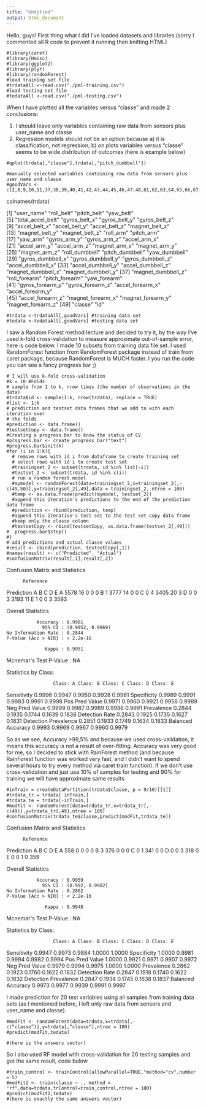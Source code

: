 ```yaml
---
title: "Untitled"
output: html_document
---
```


Hello, guys!
First thing what I did I’ve loaded datasets and libraries (sorry I commented all R code to prevent it running then knitting HTML)


```{r}
#library(caret)
#library(Hmisc)
#library(ggplot2)
#library(plyr)
#library(randomForest)
#load training set file
#trdataAll <-read.csv("./pml-training.csv")
#load testing set file
#tedataAll <-read.csv("./pml-testing.csv")

```

When I have plotted all the variables versus “classe” and made 2 conclusions:
1.  I should leave only variables containing raw data from sensors plus user_name and classe
2.	Regression models should not be an option because a) it is classification, not regression; b) on plots variables versus “classe” seems to be wide distribution of outcomes (here is example below)


```{r, echo=FALSE}
#qplot(trdata[,"classe"],trdata[,"pitch_dumbbell"])
```


```{r}
#manually selected variables containing raw data from sensors plus user_name and classe
#goodVars <-c(2,8,9,10,11,37,38,39,40,41,42,43,44,45,46,47,48,61,62,63,64,65,66,67,68,84,85,86,113,114,115,116,117,118,119,120,121,122,123,124,152,153,154,155,156,157,158,159,160)
```

colnames(trdata)

[1] "user_name"         "roll_belt"         "pitch_belt"        "yaw_belt"         
 [5] "total_accel_belt"  "gyros_belt_x"      "gyros_belt_y"      "gyros_belt_z"     
 [9] "accel_belt_x"      "accel_belt_y"      "accel_belt_z"      "magnet_belt_x"    
[13] "magnet_belt_y"     "magnet_belt_z"     "roll_arm"          "pitch_arm"        
[17] "yaw_arm"           "gyros_arm_y"       "gyros_arm_z"       "accel_arm_x"      
[21] "accel_arm_y"       "accel_arm_z"       "magnet_arm_x"      "magnet_arm_y"     
[25] "magnet_arm_z"      "roll_dumbbell"     "pitch_dumbbell"    "yaw_dumbbell"     
[29] "gyros_dumbbell_x"  "gyros_dumbbell_y"  "gyros_dumbbell_z"  "accel_dumbbell_x" 
[33] "accel_dumbbell_y"  "accel_dumbbell_z"  "magnet_dumbbell_x" "magnet_dumbbell_y"
[37] "magnet_dumbbell_z" "roll_forearm"      "pitch_forearm"     "yaw_forearm"      
[41] "gyros_forearm_y"   "gyros_forearm_z"   "accel_forearm_x"   "accel_forearm_y"  
[45] "accel_forearm_z"   "magnet_forearm_x"  "magnet_forearm_y"  "magnet_forearm_z" 
[49] "classe"            "id"    

```{r}
#trdata <-trdataAll[,goodVars] #training data set
#tedata <-tedataAll[,goodVars] #testing data set
```

I saw a Random Forest method lecture and decided to try it, by the way I’ve used k-fold cross-validation to measure approximate out-of-sample error, here is code below. I made 10 subsets from training data file set. I used RandomForest function from RandomForest package instead of train from caret package, because RandomForest is MUCH faster. I you run the code you can see a fancy progress bar ;)

```{r}
# I will use k-fold cross-validation
#k = 10 #Folds
# sample from 1 to k, nrow times (the number of observations in the data)
#trdata$id <- sample(1:k, nrow(trdata), replace = TRUE)
#list <- 1:k
# prediction and testset data frames that we add to with each iteration over
# the folds
#prediction <- data.frame()
#testsetCopy <- data.frame()
#Creating a progress bar to know the status of CV
#progress.bar <- create_progress_bar("text")
#progress.bar$init(k)
#for (i in 1:k){
  # remove rows with id i from dataframe to create training set
  # select rows with id i to create test set
  #trainingset_2 <- subset(trdata, id %in% list[-i])
  #testset_2 <- subset(trdata, id %in% c(i))
  # run a random forest model
  #mymodel <- randomForest(data=trainingset_2,x=trainingset_2[,-c(49,50)],y=trainingset_2[,49],data = trainingset_2, ntree = 100)
  #temp <- as.data.frame(predict(mymodel, testset_2))
  #append this iteration's predictions to the end of the prediction data frame
  #prediction <- rbind(prediction, temp)
  #append this iteration's test set to the test set copy data frame
  #keep only the classe column
  #testsetCopy <- rbind(testsetCopy, as.data.frame(testset_2[,49]))
#  progress.bar$step()
#}
# add predictions and actual classe values
#result <- cbind(prediction, testsetCopy[,1])
#names(result) <- c("Predicted", "Actual")
#confusionMatrix(result[,1],result[,2])
```

Confusion Matrix and Statistics

          Reference
Prediction    A    B    C    D    E
         A 5578   16    0    0    0
         B    1 3777   14    0    0
         C    0    4 3405   20    3
         D    0    0    3 3193   11
         E    1    0    0    3 3593

Overall Statistics
                                          
               Accuracy : 0.9961          
                 95% CI : (0.9952, 0.9969)
    No Information Rate : 0.2844          
    P-Value [Acc > NIR] : < 2.2e-16       
                                          
                  Kappa : 0.9951          
 Mcnemar's Test P-Value : NA              

Statistics by Class:

                     Class: A Class: B Class: C Class: D Class: E
Sensitivity            0.9996   0.9947   0.9950   0.9928   0.9961
Specificity            0.9989   0.9991   0.9983   0.9991   0.9998
Pos Pred Value         0.9971   0.9960   0.9921   0.9956   0.9989
Neg Pred Value         0.9999   0.9987   0.9989   0.9986   0.9991
Prevalence             0.2844   0.1935   0.1744   0.1639   0.1838
Detection Rate         0.2843   0.1925   0.1735   0.1627   0.1831
Detection Prevalence   0.2851   0.1933   0.1749   0.1634   0.1833
Balanced Accuracy      0.9993   0.9969   0.9967   0.9960   0.9979

So as we see, Accuracy >99,5% and because we used cross-validation, it means this accuracy is not a result of over-fitting.  Accuracy was very good for me, so I decided to stick with RainForest method (and because RainForest function was worked very fast, and I didn’t want to spend several hours to try every method via caret train function).
If we don’t use cross-validation and just use 10% of samples for testing and 90% for training we will have approximate same results

```{r}
#inTrain = createDataPartition(trdata$classe, p = 9/10)[[1]]
#trdata_tr = trdata[ inTrain,]
#trdata_te = trdata[-inTrain,]
#modFit <- randomForest(data=trdata_tr,x=trdata_tr[,-c(49)],y=trdata_tr[,49],ntree = 100)
#confusionMatrix(trdata_te$classe,predict(modFit,trdata_te))
```

Confusion Matrix and Statistics

          Reference
Prediction   A   B   C   D   E
         A 558   0   0   0   0
         B   3 376   0   0   0
         C   0   1 341   0   0
         D   0   0   3 318   0
         E   0   0   1   0 359

Overall Statistics
                                         
               Accuracy : 0.9959         
                 95% CI : (0.992, 0.9982)
    No Information Rate : 0.2862         
    P-Value [Acc > NIR] : < 2.2e-16      
                                         
                  Kappa : 0.9948         
 Mcnemar's Test P-Value : NA             

Statistics by Class:

                     Class: A Class: B Class: C Class: D Class: E
Sensitivity            0.9947   0.9973   0.9884   1.0000   1.0000
Specificity            1.0000   0.9981   0.9994   0.9982   0.9994
Pos Pred Value         1.0000   0.9921   0.9971   0.9907   0.9972
Neg Pred Value         0.9979   0.9994   0.9975   1.0000   1.0000
Prevalence             0.2862   0.1923   0.1760   0.1622   0.1832
Detection Rate         0.2847   0.1918   0.1740   0.1622   0.1832
Detection Prevalence   0.2847   0.1934   0.1745   0.1638   0.1837
Balanced Accuracy      0.9973   0.9977   0.9939   0.9991   0.9997

I made prediction for 20 test variables using all samples from training data sets (as I mentioned before, I left only raw data from sensors and user_name and classe).
```{r}
#modFit <- randomForest(data=trdata,x=trdata[,-c(“classe”)],y=trdata[,”classe”],ntree = 100)
#predict(modFit,tedata)
```

```{r}
#(here is the answers vector)
```
So I also used RF model with cross-validation for 20 testing samples and got the same result, code below
```{r}
#train_control <- trainControl(allowParallel=TRUE,"method="cv",number = 5)
#modFit2 <- train(classe ~ ., method = "rf",data=trdata,trControl=train_control,ntree = 100)
#predict(modFit2,tedata)
#(here is exactly the same answers vector)
```
